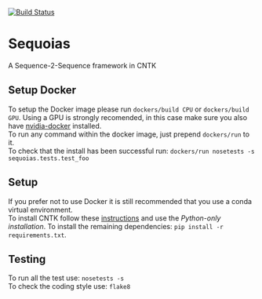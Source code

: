 [![Build Status](https://travis-ci.com/TouchType/CiNeTeKa.svg?token=Kvb7CTuEDkyy7jzfc8sA&branch=master)](https://travis-ci.org/fiskio/sequoias)

# Sequoias
A Sequence-2-Sequence framework in CNTK

## Setup Docker

To setup the Docker image please run `dockers/build CPU` or `dockers/build GPU`. Using a GPU is strongly recomended, in this case make sure you also have [nvidia-docker](https://github.com/NVIDIA/nvidia-docker) installed.  
To run any command within the docker image, just prepend `dockers/run` to it.  
To check that the install has been successful run: `dockers/run nosetests -s sequoias.tests.test_foo`

## Setup

If you prefer not to use Docker it is still recommended that you use a conda virtual environment.  
To install CNTK follow these [instructions](https://docs.microsoft.com/en-us/cognitive-toolkit/Setup-CNTK-on-your-machine) and use the *Python-only installation*.
To install the remaining dependencies: `pip install -r requirements.txt`.

## Testing
To run all the test use: `nosetests -s`  
To check the coding style use: `flake8`  
